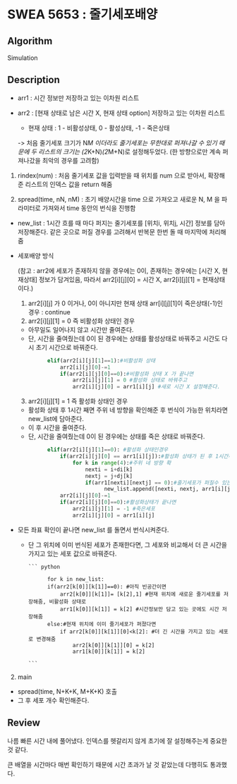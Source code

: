# SWEA 5653 : 줄기세포배양

## Algorithm

Simulation

## Description
+ arr1 : 시간 정보만 저장하고 있는 이차원 리스트
+ arr2 : [현재 상태로 남은 시간 X, 현재 상태 option] 저장하고 있는 이차원 리스트
  + 현재 상태 : 1 - 비활성상태, 0 - 활성상태, -1 - 죽은상태
  
  -> 처음 줄기세포 크기가 N*M 이더라도 줄기세포는 무한대로 퍼져나갈 수 있기 때문에 두 리스트의 크기는 (2*K+N)*(2*M+N)로 설정해두었다. (한 방향으로만 계속 퍼져나갔을 최악의 경우를 고려함)

1. rindex(num) : 처음 줄기세포 값을 입력받을 때 위치를 num 으로 받아서, 확장해준 리스트의 인덱스 값을 return 해줌

2. spread(time, nN, nM) : 초기 배양시간을 time 으로 가져오고 새로운 N, M 을 파라미터로 가져와서 time 동안의 번식을 진행함

+ new_list : 1시간 흐를 때 마다 퍼지는 줄기세포를 [위치i, 위치j, 시간] 정보를 담아 저장해준다. 같은 곳으로 퍼질 경우를 고려해서 반복문 한번 돌 때 마지막에 처리해줌

+ 세포배양 방식
  
  (참고 : arr2에 세포가 존재하지 않을 경우에는 0이, 존재하는 경우에는 [시간 X, 현재상태] 정보가 담겨있음, 따라서 arr2[i][j][0] = 시간 X, arr2[i][j][1] = 현재상태이다.)
  
  1) arr2[i][j] 가 0 이거나, 0이 아니지만 현재 상태 arr[i][j][1]이 죽은상태(-1)인 경우 : continue
  2) arr2[i][j][1] = 0 즉 비활성화 상태인 경우
    + 아무일도 일어나지 않고 시간만 줄여준다.
    + 단, 시간을 줄여줬는데 0이 된 경우에는 상태를 활성상태로 바꿔주고 시간도 다시 초기 시간으로 바꿔준다.
        ``` python
              elif(arr2[i][j][1]==1):#비활성화 상태
                  arr2[i][j][0]-=1
                  if(arr2[i][j][0]==0):#비활성화 상태 X 가 끝나면
                      arr2[i][j][1] = 0 #활성화 상태로 바꿔주고
                      arr2[i][j][0] = arr1[i][j] #새로 시간 X 설정해준다.    
        ```
  3) arr2[i][j][1] = 1 즉 활성화 상태인 경우
    + 활성화 상태 후 1시간 째면 주위 네 방향을 확인해준 후 번식이 가능한 위치라면 new_list에 담아준다.
    + 이 후 시간을 줄여준다.
    + 단, 시간을 줄여줬는데 0이 된 경우에는 상태를 죽은 상태로 바꿔준다.
        ``` python
              elif(arr2[i][j][1]==0): #활성화 상태인경우
                  if(arr2[i][j][0] == arr1[i][j]):#활성화 상태가 된 후 1시간째이면
                      for k in range(4):#주위 네 방향 확
                          nexti = i+di[k]
                          nextj = j+dj[k]
                          if(arr1[nexti][nextj] == 0):#줄기세포가 퍼질수 있는 빈곳이면
                                new_list.append([nexti, nextj, arr1[i][j]])#new_list에 저장해둠
                  arr2[i][j][0]-=1
                  if(arr2[i][j][0]==0):#활성화상태가 끝나면
                      arr2[i][j][1] = -1 #죽은세포
                      arr2[i][j][0] = arr1[i][j]
        
        ``` 
+ 모든 좌표 확인이 끝나면 new_list 를 돌면서 번식시켜준다.
  + 단 그 위치에 이미 번식된 세포가 존재한다면, 그 세포와 비교해서 더 큰 시간을 가지고 있는 세포 값으로 바꿔준다.
  
        ``` python 
        
              for k in new_list:
              if(arr2[k[0]][k[1]]==0): #아직 빈공간이면
                  arr2[k[0]][k[1]]= [k[2],1] #현재 위치에 새로운 줄기세포를 저장해줌, 비활성화 상태로
                  arr1[k[0]][k[1]] = k[2] #시간정보만 담고 있는 곳에도 시간 저장해줌
              else:#현재 위치에 이미 줄기세포가 퍼졌다면
                  if arr2[k[0]][k[1]][0]<k[2]: #더 긴 시간을 가지고 있는 세포로 변경해줌
                      arr2[k[0]][k[1]][0] = k[2]
                      arr1[k[0]][k[1]] = k[2]
                      
        ``` 
2. main
+ spread(time, N+K+K, M+K+K) 호출
+ 그 후 세포 개수 확인해준다.

## Review

나름 빠른 시간 내에 풀어냈다. 인덱스를 헷갈리지 않게 초기에 잘 설정해주는게 중요한 것 같다.

큰 배열을 시간마다 매번 확인하기 때문에 시간 초과가 날 것 같았는데 다행히도 통과했다.
